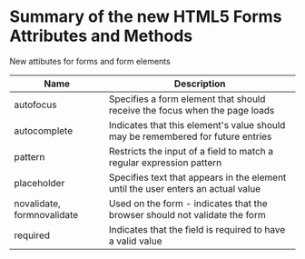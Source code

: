 # Summary of the new HTML5 Forms Attributes and Methods

New attibutes for forms and form elements

| Name 			| Description																				|
| ------------- | ----------------------------------------------------------------------------------------- |
| autofocus 	| Specifies a form element that should receive the focus when the page loads 				|
| autocomplete 	| Indicates that this element's value should may be remembered for future entries 			|
| pattern 		| Restricts the input of a field to match a regular expression pattern 						|
| placeholder 	| Specifies text that appears in the element until the user enters an actual value 			|
| novalidate, formnovalidate | Used on the form - indicates that the browser should not validate the form 	|
| required 		| Indicates that the field is required to have a valid value 								|

